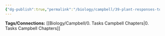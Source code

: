 ```yaml
---
{"dg-publish":true,"permalink":"/biology/campbell/39-plant-responses-to-internal-and-external-signals-stimuli-and-a-stationary-life/","dgHomeLink":true,"dgPassFrontmatter":true}
---
```


**Tags/Connections:**
[[Biology/Campbell/0. Tasks Campbell Chapters|0. Tasks Campbell Chapters]]